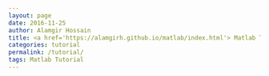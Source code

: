 ```yaml
---
layout: page
date: 2016-11-25
author: Alamgir Hossain
title: <a href='https://alamgirh.github.io/matlab/index.html'> Matlab Tutorial </a>
categories: tutorial
permalink: /tutorial/
tags: Matlab Tutorial
---
```

